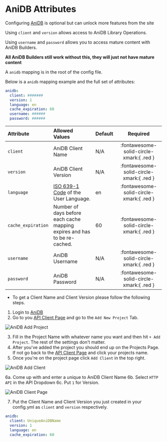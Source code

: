 # AniDB Attributes

Configuring [AniDB](https://anidb.net/) is optional but can unlock more features from the site

Using `client` and `version` allows access to AniDB Library Operations.

Using `username` and `password` allows you to access mature content with AniDB Builders.

**All AniDB Builders still work without this, they will just not have mature content**

A `anidb` mapping is in the root of the config file.

Below is a `anidb` mapping example and the full set of attributes:
```yaml
anidb:
  client: #######
  version: 1
  language: en
  cache_expiration: 60
  username: ######
  password: ######
```

| Attribute          | Allowed Values                                                                                | Default | Required |
|:-------------------|:----------------------------------------------------------------------------------------------|:--------|:--------:|
| `client`           | AniDB Client Name                                                                             | N/A     | :fontawesome-solid-circle-xmark:{ .red } |
| `version`          | AniDB Client Version                                                                          | N/A     | :fontawesome-solid-circle-xmark:{ .red } |
| `language`         | [ISO 639-1 Code](https://en.wikipedia.org/wiki/List_of_ISO_639-1_codes) of the User Language. | en      | :fontawesome-solid-circle-xmark:{ .red } |
| `cache_expiration` | Number of days before each cache mapping expires and has to be re-cached.                     | 60      | :fontawesome-solid-circle-xmark:{ .red } |
| `username`         | AniDB Username                                                                                | N/A     | :fontawesome-solid-circle-xmark:{ .red } |
| `password`         | AniDB Password                                                                                | N/A     | :fontawesome-solid-circle-xmark:{ .red } |

* To get a Client Name and Client Version please follow the following steps.

1. Login to [AniDB](https://anidb.net/)
2. Go to you [API Client Page](https://anidb.net/software/add) and go to the `Add New Project` Tab.

![AniDB Add Project](anidb-1.png)

3. Fill in the Project Name with whatever name you want and then hit `+ Add Project`. The rest of the settings don't matter.
4. After you've added the project you should end up on the Projects Page. If not go back to the [API Client Page](https://anidb.net/software/add) and click your projects name. 
5. Once you're on the project page click `Add Client` in the top right.

![AniDB Add Client](anidb-2.png)

6a. Come up with and enter a unique to AniDB Client Name
6b. Select `HTTP API` in the API Dropdown
6c. Put `1` for Version.

![AniDB Client Page](anidb-3.png)

7. Put the Client Name and Client Version you just created in your config.yml as `client` and `version` respectively.

```yaml
anidb:
  client: UniqueAniDBName
  version: 1
  language: en
  cache_expiration: 60
```